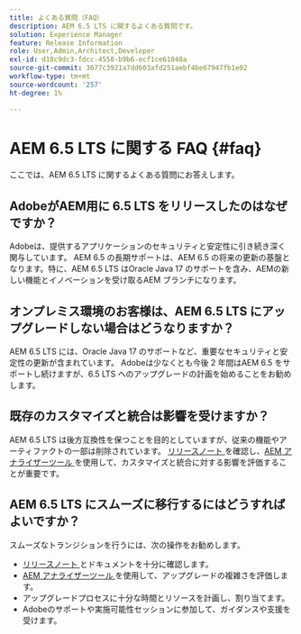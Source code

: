 ```yaml
---
title: よくある質問（FAQ）
description: AEM 6.5 LTS に関するよくある質問です。
solution: Experience Manager
feature: Release Information
role: User,Admin,Architect,Developer
exl-id: d18c9dc3-fdcc-4558-b9b6-ecf1ce61048a
source-git-commit: 3677c3921a7dd603afd251aebf4be67947fb1e02
workflow-type: tm+mt
source-wordcount: '257'
ht-degree: 1%

---
```


# AEM 6.5 LTS に関する FAQ {#faq}

ここでは、AEM 6.5 LTS に関するよくある質問にお答えします。

## AdobeがAEM用に 6.5 LTS をリリースしたのはなぜですか？

Adobeは、提供するアプリケーションのセキュリティと安定性に引き続き深く関与しています。 AEM 6.5 の長期サポートは、AEM 6.5 の将来の更新の基盤となります。特に、AEM 6.5 LTS はOracle Java 17 のサポートを含み、AEMの新しい機能とイノベーションを受け取るAEM ブランチになります。

## オンプレミス環境のお客様は、AEM 6.5 LTS にアップグレードしない場合はどうなりますか？

AEM 6.5 LTS には、Oracle Java 17 のサポートなど、重要なセキュリティと安定性の更新が含まれています。 Adobeは少なくとも今後 2 年間はAEM 6.5 をサポートし続けますが、6.5 LTS へのアップグレードの計画を始めることをお勧めします。

## 既存のカスタマイズと統合は影響を受けますか？

AEM 6.5 LTS は後方互換性を保つことを目的としていますが、従来の機能やアーティファクトの一部は削除されています。
[ リリースノート ](/help/release-notes/release-notes.md#deprecated-and-removed-features) を確認し、[AEM アナライザーツール ](/help/sites-deploying/aem-analyzer.md) を使用して、カスタマイズと統合に対する影響を評価することが重要です。

## AEM 6.5 LTS にスムーズに移行するにはどうすればよいですか？

スムーズなトランジションを行うには、次の操作をお勧めします。

* [ リリースノート ](/help/release-notes/release-notes.md) とドキュメントを十分に確認します。
* [AEM アナライザーツール ](/help/sites-deploying/aem-analyzer.md) を使用して、アップグレードの複雑さを評価します。
* アップグレードプロセスに十分な時間とリソースを計画し、割り当てます。
* Adobeのサポートや実施可能性セッションに参加して、ガイダンスや支援を受けます。
